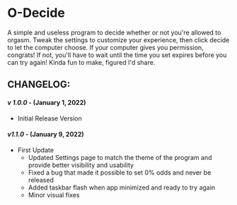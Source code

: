 # O-Decide

A simple and useless program to decide whether or not you're allowed to orgasm. Tweak the settings to customize your experience, then click decide to let the computer choose. If your computer gives you permission, congrats! If not, you'll have to wait until the time you set expires before you can try again! Kinda fun to make, figured I'd share.

## CHANGELOG:

#### *v 1.0.0* - (January 1, 2022)
- Initial Release Version

#### *v1.1.0* - (January 9, 2022)
- First Update
  - Updated Settings page to match the theme of the program and provide better visibility and usability
  - Fixed a bug that made it possible to set 0% odds and never be released
  - Added taskbar flash when app minimized and ready to try again
  - Minor visual fixes

